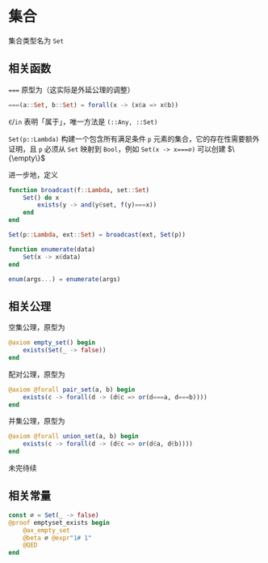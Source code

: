 # 集合
集合类型名为 `Set`

## 相关函数
`===` 原型为（这实际是外延公理的调整）
```jl
===(a::Set, b::Set) = forall(x -> (x∈a => x∈b))
```

`∈`/`in` 表明「属于」，唯一方法是 `(::Any, ::Set)`

`Set(p::Lambda)` 构建一个包含所有满足条件 `p` 元素的集合，它的存在性需要额外证明，且 `p` 必须从 `Set` 映射到 `Bool`，例如 `Set(x -> x===∅)` 可以创建 $\{\empty\}$

进一步地，定义
```jl
function broadcast(f::Lambda, set::Set)
	Set() do x
		exists(y -> and(y∈set, f(y)===x))
	end
end

Set(p::Lambda, ext::Set) = broadcast(ext, Set(p))

function enumerate(data)
	Set(x -> x∈data)
end

enum(args...) = enumerate(args)
```

## 相关公理
空集公理，原型为
```jl
@axiom empty_set() begin
	exists(Set(_ -> false))
end
```

配对公理，原型为
```jl
@axiom @forall pair_set(a, b) begin
	exists(c -> forall(d -> (d∈c => or(d===a, d===b))))
end
```

并集公理，原型为
```jl
@axiom @forall union_set(a, b) begin
	exists(c -> forall(d -> (d∈c => or(d∈a, d∈b))))
end
```

未完待续

## 相关常量
```jl
const ∅ = Set(_ -> false)
@proof emptyset_exists begin
	@ax_empty_set
	@beta ∅ @expr"1# 1"
	@QED
end
```
